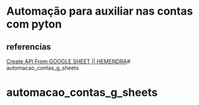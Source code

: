 # Automação para auxiliar nas contas com pyton

## referencias

[Create API From GOOGLE SHEET || HEMENDRA](https://youtu.be/WwECTqK6oY4)# automacao_contas_g_sheets
# automacao_contas_g_sheets
